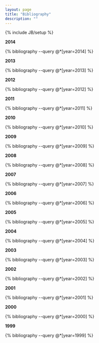 ```yaml
---
layout: page
title: "Bibliography"
description: ""
---
```

{% include JB/setup %}

**2014**

{% bibliography --query @*[year=2014] %}

**2013**

{% bibliography --query @*[year=2013] %}

**2012**

{% bibliography --query @*[year=2012] %}

**2011**

{% bibliography --query @*[year=2011] %}

**2010**

{% bibliography --query @*[year=2010] %}

**2009**

{% bibliography --query @*[year=2009] %}

**2008**

{% bibliography --query @*[year=2008] %}

**2007**

{% bibliography --query @*[year=2007] %}

**2006**

{% bibliography --query @*[year=2006] %}

**2005**

{% bibliography --query @*[year=2005] %}

**2004**

{% bibliography --query @*[year=2004] %}

**2003**

{% bibliography --query @*[year=2003] %}

**2002**

{% bibliography --query @*[year=2002] %}

**2001**

{% bibliography --query @*[year=2001] %}

**2000**

{% bibliography --query @*[year=2000] %}

**1999**

{% bibliography --query @*[year=1999] %}

